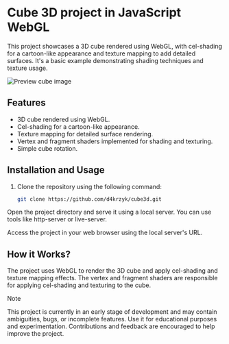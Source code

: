 # Cube 3D project in JavaScript WebGL

This project showcases a 3D cube rendered using WebGL, with cel-shading for a cartoon-like appearance and texture mapping to add detailed surfaces. It's a basic example demonstrating shading techniques and texture usage.


![Preview cube image](https://github.com/d4krzyk/cube3d/assets/50460458/f641130b-348c-4156-9822-9ad26e51750e)

## Features

- 3D cube rendered using WebGL.
- Cel-shading for a cartoon-like appearance.
- Texture mapping for detailed surface rendering.
- Vertex and fragment shaders implemented for shading and texturing.
- Simple cube rotation.

## Installation and Usage

1. Clone the repository using the following command:

   ```bash
   git clone https://github.com/d4krzyk/cube3d.git
Open the project directory and serve it using a local server. You can use tools like http-server or live-server.

Access the project in your web browser using the local server's URL.

## How it Works?
The project uses WebGL to render the 3D cube and apply cel-shading and texture mapping effects.
The vertex and fragment shaders are responsible for applying cel-shading and texturing to the cube.

> [!NOTE]
>  This project is currently in an early stage of development and may contain ambiguities, bugs, or incomplete features. Use it for educational purposes and experimentation. Contributions and feedback are encouraged to help improve the project.
